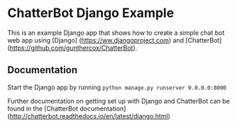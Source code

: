 ChatterBot Django Example
=========================

This is an example Django app that shows how to create a simple chat bot web
app using [Django] (https://ww.djangoproject.com) and [ChatterBot] (https://github.com/gunthercox/ChatterBot).

Documentation
-------------

Start the Django app by running ``python manage.py runserver 0.0.0.0:8000``

Further documentation on getting set up with Django and ChatterBot can be
found in the [ChatterBot documentation] (http://chatterbot.readthedocs.io/en/latest/django.html)
